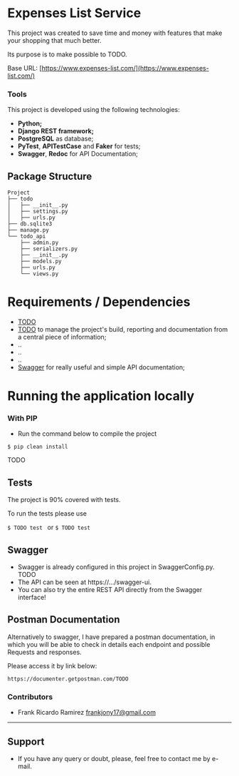 # Expenses List Service
This project was created to save time and money with features that make your shopping that much better.

Its purpose is to make possible to TODO.

Base URL: [https://www.expenses-list.com/](https://www.expenses-list.com/)

### Tools

This project is developed using the following technologies:
- **Python;**
- **Django REST framework;**
- **PostgreSQL** as database;
- **PyTest**, **APITestCase** and **Faker** for tests;
- **Swagger**, **Redoc** for API Documentation;

## Package Structure

```
Project
├── todo
│   ├── __init__.py
│   ├── settings.py
│   ├── urls.py
├── db.sqlite3
├── manage.py
└── todo_api
    ├── admin.py
    ├── serializers.py
    ├── __init__.py
    ├── models.py
    ├── urls.py
    └── views.py     
```

# Requirements / Dependencies
- [TODO](https://www.python.com/pt_BR/download/)
- [TODO](https://todo.org/) to manage the project's build, reporting and documentation from a central piece of information;
- ..
- ..
- ..
- [Swagger](https://swagger.io/) for really useful and simple API documentation;

# Running the application locally

  ### With PIP  

- Run the command below to compile the project  

```
$ pip clean install
```

TODO

## Tests

The project is 90% covered with tests.

To run the tests please use

```$ TODO test ``` or ```$ TODO test```

## Swagger 
- Swagger is already configured in this project in SwaggerConfig.py. TODO
- The API can be seen at https://.../swagger-ui.
- You can also try the entire REST API directly from the Swagger interface!

## Postman Documentation

Alternatively to swagger, I have prepared a postman documentation, in which you will be able to check in details each endpoint and possible Requests and responses.

Please access it by link below:

```
https://documenter.getpostman.com/TODO
```

### Contributors

- Frank Ricardo Ramirez <frankjony17@gmail.com>

---


## Support

* If you have any query or doubt, please, feel free to contact me by e-mail.
